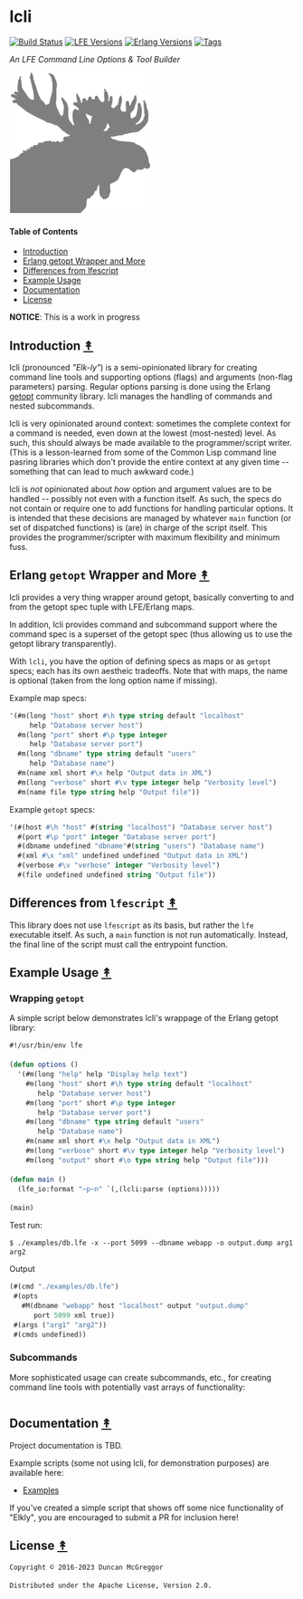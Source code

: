 # lcli

[![Build Status][gh-actions-badge]][gh-actions]
[![LFE Versions][lfe badge]][lfe]
[![Erlang Versions][erlang badge]][versions]
[![Tags][github tags badge]][github tags]

*An LFE Command Line Options & Tool Builder*

[![Project logo][logo]][logo-large]

#### Table of Contents

* [Introduction](#introduction-)
* [Erlang getopt Wrapper and More](#erlang-getopt-wrapper-and-more-)
* [Differences from lfescript](#differences-from-lfescript-)
* [Example Usage](#example-usage-)
* [Documentation](#documentation-)
* [License](#license-)


**NOTICE**: This is a work in progress


## Introduction [&#x219F;](#table-of-contents)

lcli (pronounced *"Elk-ly"*) is a semi-opinionated library for creating command line tools and supporting options (flags) and arguments (non-flag parameters) parsing. Regular options parsing is done using the Erlang [getopt](https://github.com/oubiwann/getopt-erl) community library. lcli manages the handling of commands and nested subcommands.

lcli is very opinionated around context: sometimes the complete context for a command is needed, even down at the lowest (most-nested) level. As such, this should always be made available to the programmer/script writer. (This is a lesson-learned from some of the Common Lisp command line pasring libraries which don't provide the entire context at any given time -- something that can lead to much awkward code.)

lcli is *not* opinionated about *how* option and argument values are to be handled -- possibly not even with a function itself. As such, the specs do not contain or require one to add functions for handling particular options. It is intended that these decisions are managed by whatever `main` function (or set of dispatched functions) is (are) in charge of the script itself. This provides the programmer/scripter with maximum flexibility and minimum fuss.

## Erlang `getopt` Wrapper and More [&#x219F;](#table-of-contents)

lcli provides a very thing wrapper around getopt, basically converting to and from the getopt spec tuple with LFE/Erlang maps.

In addition, lcli provides command and subcommand support where the command spec is a superset of the getopt spec (thus allowing us to use the getopt library transparently).

With `lcli`, you have the option of defining specs as maps or as `getopt` specs; each has its own aestheic tradeoffs. Note that with maps, the name is optional (taken from the long option name if missing).

Example map specs:

``` cl
'(#m(long "host" short #\h type string default "localhost"
     help "Database server host")
  #m(long "port" short #\p type integer
     help "Database server port")
  #m(long "dbname" type string default "users"
     help "Database name")
  #m(name xml short #\x help "Output data in XML")
  #m(long "verbose" short #\v type integer help "Verbosity level")
  #m(name file type string help "Output file"))
```

Example `getopt` specs:

``` cl
'(#(host #\h "host" #(string "localhost") "Database server host")
  #(port #\p "port" integer "Database server port")
  #(dbname undefined "dbname"#(string "users") "Database name")
  #(xml #\x "xml" undefined undefined "Output data in XML")
  #(verbose #\v "verbose" integer "Verbosity level")
  #(file undefined undefined string "Output file"))
```

## Differences from `lfescript` [&#x219F;](#table-of-contents)

This library does not use `lfescript` as its basis, but rather the `lfe` executable itself. As such, a `main` function is not run automatically. Instead, the final line of the script must call the entrypoint function.

## Example Usage [&#x219F;](#table-of-contents)

### Wrapping `getopt`

A simple script below demonstrates lcli's wrappage of the Erlang getopt library:

```cl
#!/usr/bin/env lfe

(defun options ()
  '(#m(long "help" help "Display help text")
    #m(long "host" short #\h type string default "localhost"
       help "Database server host")
    #m(long "port" short #\p type integer
       help "Database server port")
    #m(long "dbname" type string default "users"
       help "Database name")
    #m(name xml short #\x help "Output data in XML")
    #m(long "verbose" short #\v type integer help "Verbosity level")
    #m(long "output" short #\o type string help "Output file")))

(defun main ()
  (lfe_io:format "~p~n" `(,(lcli:parse (options)))))

(main)
```

Test run:

```shell
$ ./examples/db.lfe -x --port 5099 --dbname webapp -o output.dump arg1 arg2
```

Output

``` cl
(#(cmd "./examples/db.lfe")
 #(opts
   #M(dbname "webapp" host "localhost" output "output.dump"
      port 5099 xml true))
 #(args ("arg1" "arg2"))
 #(cmds undefined))
```


### Subcommands

More sophisticated usage can create subcommands, etc., for creating command line tools with potentially vast arrays of functionality:

```cl

```


## Documentation [&#x219F;](#table-of-contents)

Project documentation is TBD.

Example scripts (some not using lcli, for demonstration purposes) are available here:

* [Examples](examples)

If you've created a simple script that shows off some nice functionality of "Elkly", you are encouraged to submit a PR for inclusion here!


## License [&#x219F;](#table-of-contents)

```
Copyright © 2016-2023 Duncan McGreggor

Distributed under the Apache License, Version 2.0.
```

[//]: ---Named-Links---

[logo]: priv/images/elkly-250x.png
[logo-large]: priv/images/elkly-1200x.png
[gh-actions-badge]: https://github.com/lfeutre/lcli/workflows/ci%2Fcd/badge.svg
[gh-actions]: https://github.com/lfeutre/lcli/actions
[github]: https://github.com/lfeutre/lcli
[gitlab]: https://gitlab.com/lfeutre/lcli
[lfe]: https://github.com/lfe/lfe
[lfe badge]: https://img.shields.io/badge/lfe-2.1-blue.svg
[erlang badge]: https://img.shields.io/badge/erlang-21%20to%2026-blue.svg
[versions]: https://github.com/lfeutre/lcli/blob/master/.github/workflows/cicd.yml
[github tags]: https://github.com/lfeutre/lcli/tags
[github tags badge]: https://img.shields.io/github/tag/lfeutre/lcli.svg
[github downloads]: https://img.shields.io/github/downloads/lfeutre/lcli/total.svg
[hex badge]: https://img.shields.io/hexpm/v/lcli.svg?maxAge=2592000
[hex package]: https://hex.pm/packages/lcli
[hex downloads]: https://img.shields.io/hexpm/dt/lcli.svg
